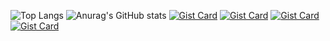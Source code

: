 ![Top Langs](https://github-readme-stats.vercel.app/api/top-langs/?username=tetelie&langs_count=8)
![Anurag's GitHub stats](https://github-readme-stats.vercel.app/api?username=tetelie&show_icons=true&theme=transparent)
[![Gist Card](https://github-readme-stats.vercel.app/api/gist?id=bbfce31e0217a3689c8d961a356cb10d)](https://gist.github.com/Yizack/bbfce31e0217a3689c8d961a356cb10d/)
[![Gist Card](https://github-readme-stats.vercel.app/api/gist?id=bbfce31e0217a3689c8d961a356cb10d&username=Yizack)](https://gist.github.com/Yizack/bbfce31e0217a3689c8d961a356cb10d/)
[![Gist Card](https://github-readme-stats.vercel.app/api/gist?id=bbfce31e0217a3689c8d961a356cb10d&show_owner=true)](https://gist.github.com/Yizack/bbfce31e0217a3689c8d961a356cb10d/)
[![Gist Card](https://github-readme-stats.vercel.app/api/gist?id=bbfce31e0217a3689c8d961a356cb10d&show_owner=true&theme=dracula)]([https://gist.github.com/Yizack/bbfce31e0217a3689c8d961a356cb10d/](https://github.com/tetelie/jeu_devinette))

